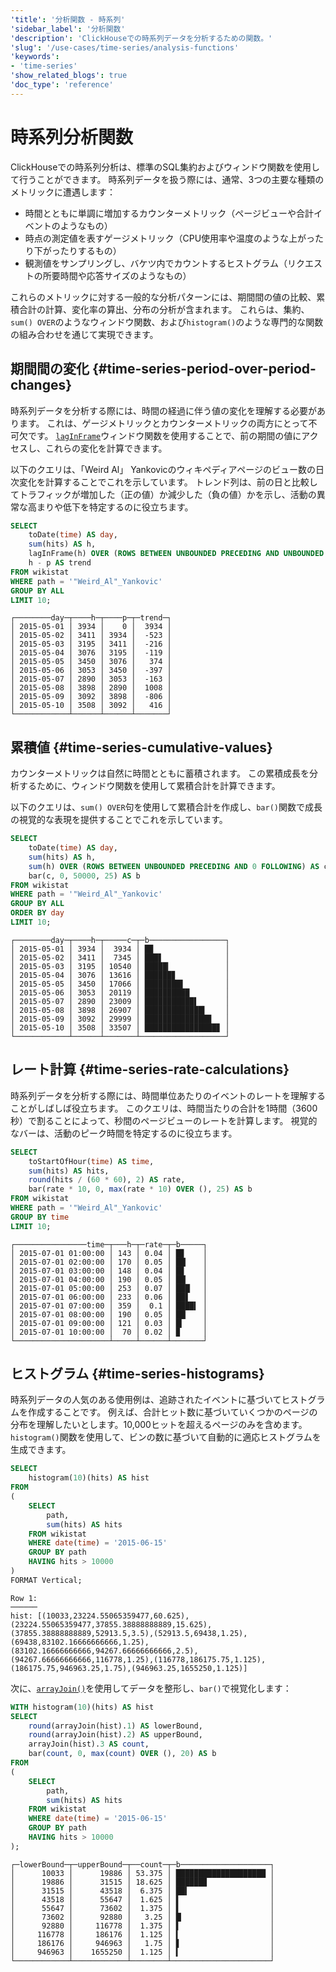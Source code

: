 ```yaml
---
'title': '分析関数 - 時系列'
'sidebar_label': '分析関数'
'description': 'ClickHouseでの時系列データを分析するための関数。'
'slug': '/use-cases/time-series/analysis-functions'
'keywords':
- 'time-series'
'show_related_blogs': true
'doc_type': 'reference'
---
```



# 時系列分析関数

ClickHouseでの時系列分析は、標準のSQL集約およびウィンドウ関数を使用して行うことができます。 
時系列データを扱う際には、通常、3つの主要な種類のメトリックに遭遇します：

* 時間とともに単調に増加するカウンターメトリック（ページビューや合計イベントのようなもの）
* 時点の測定値を表すゲージメトリック（CPU使用率や温度のような上がったり下がったりするもの）
* 観測値をサンプリングし、バケツ内でカウントするヒストグラム（リクエストの所要時間や応答サイズのようなもの）

これらのメトリックに対する一般的な分析パターンには、期間間の値の比較、累積合計の計算、変化率の算出、分布の分析が含まれます。 
これらは、集約、`sum() OVER`のようなウィンドウ関数、および`histogram()`のような専門的な関数の組み合わせを通じて実現できます。

## 期間間の変化 {#time-series-period-over-period-changes}

時系列データを分析する際には、時間の経過に伴う値の変化を理解する必要があります。 
これは、ゲージメトリックとカウンターメトリックの両方にとって不可欠です。 
[`lagInFrame`](/docs/sql-reference/window-functions/lagInFrame)ウィンドウ関数を使用することで、前の期間の値にアクセスし、これらの変化を計算できます。

以下のクエリは、「Weird Al」 Yankovicのウィキペディアページのビュー数の日次変化を計算することでこれを示しています。
トレンド列は、前の日と比較してトラフィックが増加した（正の値）か減少した（負の値）かを示し、活動の異常な高まりや低下を特定するのに役立ちます。

```sql
SELECT
    toDate(time) AS day,
    sum(hits) AS h,
    lagInFrame(h) OVER (ROWS BETWEEN UNBOUNDED PRECEDING AND UNBOUNDED FOLLOWING) AS p,
    h - p AS trend
FROM wikistat
WHERE path = '"Weird_Al"_Yankovic'
GROUP BY ALL
LIMIT 10;
```

```text
┌────────day─┬────h─┬────p─┬─trend─┐
│ 2015-05-01 │ 3934 │    0 │  3934 │
│ 2015-05-02 │ 3411 │ 3934 │  -523 │
│ 2015-05-03 │ 3195 │ 3411 │  -216 │
│ 2015-05-04 │ 3076 │ 3195 │  -119 │
│ 2015-05-05 │ 3450 │ 3076 │   374 │
│ 2015-05-06 │ 3053 │ 3450 │  -397 │
│ 2015-05-07 │ 2890 │ 3053 │  -163 │
│ 2015-05-08 │ 3898 │ 2890 │  1008 │
│ 2015-05-09 │ 3092 │ 3898 │  -806 │
│ 2015-05-10 │ 3508 │ 3092 │   416 │
└────────────┴──────┴──────┴───────┘
```

## 累積値 {#time-series-cumulative-values}

カウンターメトリックは自然に時間とともに蓄積されます。 
この累積成長を分析するために、ウィンドウ関数を使用して累積合計を計算できます。

以下のクエリは、`sum() OVER`句を使用して累積合計を作成し、`bar()`関数で成長の視覚的な表現を提供することでこれを示しています。

```sql
SELECT
    toDate(time) AS day,
    sum(hits) AS h,
    sum(h) OVER (ROWS BETWEEN UNBOUNDED PRECEDING AND 0 FOLLOWING) AS c,
    bar(c, 0, 50000, 25) AS b
FROM wikistat
WHERE path = '"Weird_Al"_Yankovic'
GROUP BY ALL
ORDER BY day
LIMIT 10;
```

```text
┌────────day─┬────h─┬─────c─┬─b─────────────────┐
│ 2015-05-01 │ 3934 │  3934 │ █▉                │
│ 2015-05-02 │ 3411 │  7345 │ ███▋              │
│ 2015-05-03 │ 3195 │ 10540 │ █████▎            │
│ 2015-05-04 │ 3076 │ 13616 │ ██████▊           │
│ 2015-05-05 │ 3450 │ 17066 │ ████████▌         │
│ 2015-05-06 │ 3053 │ 20119 │ ██████████        │
│ 2015-05-07 │ 2890 │ 23009 │ ███████████▌      │
│ 2015-05-08 │ 3898 │ 26907 │ █████████████▍    │
│ 2015-05-09 │ 3092 │ 29999 │ ██████████████▉   │
│ 2015-05-10 │ 3508 │ 33507 │ ████████████████▊ │
└────────────┴──────┴───────┴───────────────────┘
```

## レート計算 {#time-series-rate-calculations}

時系列データを分析する際には、時間単位あたりのイベントのレートを理解することがしばしば役立ちます。 
このクエリは、時間当たりの合計を1時間（3600秒）で割ることによって、秒間のページビューのレートを計算します。 
視覚的なバーは、活動のピーク時間を特定するのに役立ちます。

```sql
SELECT
    toStartOfHour(time) AS time,
    sum(hits) AS hits,
    round(hits / (60 * 60), 2) AS rate,
    bar(rate * 10, 0, max(rate * 10) OVER (), 25) AS b
FROM wikistat
WHERE path = '"Weird_Al"_Yankovic'
GROUP BY time
LIMIT 10;
```

```text
┌────────────────time─┬───h─┬─rate─┬─b─────┐
│ 2015-07-01 01:00:00 │ 143 │ 0.04 │ █▊    │
│ 2015-07-01 02:00:00 │ 170 │ 0.05 │ ██▏   │
│ 2015-07-01 03:00:00 │ 148 │ 0.04 │ █▊    │
│ 2015-07-01 04:00:00 │ 190 │ 0.05 │ ██▏   │
│ 2015-07-01 05:00:00 │ 253 │ 0.07 │ ███▏  │
│ 2015-07-01 06:00:00 │ 233 │ 0.06 │ ██▋   │
│ 2015-07-01 07:00:00 │ 359 │  0.1 │ ████▍ │
│ 2015-07-01 08:00:00 │ 190 │ 0.05 │ ██▏   │
│ 2015-07-01 09:00:00 │ 121 │ 0.03 │ █▎    │
│ 2015-07-01 10:00:00 │  70 │ 0.02 │ ▉     │
└─────────────────────┴─────┴──────┴───────┘
```

## ヒストグラム {#time-series-histograms}

時系列データの人気のある使用例は、追跡されたイベントに基づいてヒストグラムを作成することです。 
例えば、合計ヒット数に基づいていくつかのページの分布を理解したいとします。10,000ヒットを超えるページのみを含めます。
`histogram()`関数を使用して、ビンの数に基づいて自動的に適応ヒストグラムを生成できます。

```sql
SELECT
    histogram(10)(hits) AS hist
FROM
(
    SELECT
        path,
        sum(hits) AS hits
    FROM wikistat
    WHERE date(time) = '2015-06-15'
    GROUP BY path
    HAVING hits > 10000
)
FORMAT Vertical;
```

```text
Row 1:
──────
hist: [(10033,23224.55065359477,60.625),(23224.55065359477,37855.38888888889,15.625),(37855.38888888889,52913.5,3.5),(52913.5,69438,1.25),(69438,83102.16666666666,1.25),(83102.16666666666,94267.66666666666,2.5),(94267.66666666666,116778,1.25),(116778,186175.75,1.125),(186175.75,946963.25,1.75),(946963.25,1655250,1.125)]
```

次に、[`arrayJoin()`](/docs/sql-reference/functions/array-join)を使用してデータを整形し、`bar()`で視覚化します：

```sql
WITH histogram(10)(hits) AS hist
SELECT
    round(arrayJoin(hist).1) AS lowerBound,
    round(arrayJoin(hist).2) AS upperBound,
    arrayJoin(hist).3 AS count,
    bar(count, 0, max(count) OVER (), 20) AS b
FROM
(
    SELECT
        path,
        sum(hits) AS hits
    FROM wikistat
    WHERE date(time) = '2015-06-15'
    GROUP BY path
    HAVING hits > 10000
);
```

```text
┌─lowerBound─┬─upperBound─┬──count─┬─b────────────────────┐
│      10033 │      19886 │ 53.375 │ ████████████████████ │
│      19886 │      31515 │ 18.625 │ ██████▉              │
│      31515 │      43518 │  6.375 │ ██▍                  │
│      43518 │      55647 │  1.625 │ ▌                    │
│      55647 │      73602 │  1.375 │ ▌                    │
│      73602 │      92880 │   3.25 │ █▏                   │
│      92880 │     116778 │  1.375 │ ▌                    │
│     116778 │     186176 │  1.125 │ ▍                    │
│     186176 │     946963 │   1.75 │ ▋                    │
│     946963 │    1655250 │  1.125 │ ▍                    │
└────────────┴────────────┴────────┴──────────────────────┘
```
